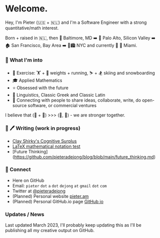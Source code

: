 # Welcome. 

Hey, I'm Pieter (:us: + :netherlands:) and I'm a Software Engineer with a strong quantitative/math interest.

Born + raised in :netherlands:, 
then :flight_departure: Baltimore, MD 
:arrow_right:  :evergreen_tree: 	Palo Alto, Silicon Valley
:arrow_right:  :derelict_house: 	San Francisco, Bay Area 
:arrow_right:  :statue_of_liberty::cityscape: 	NYC
and currently  :round_pushpin: :palm_tree: Miami.


### :cowboy_hat_face: **What I'm into**
* :muscle: Exercise: :weight_lifting: + :running: weights + running, :skier: + :snowboarder: skiing and snowboarding
* :mortar_board: Applied Mathematics
* :star: Obsessed with the future
* :symbols: Linguistics, Classic Greek and Classic Latin
* :brain: Connecting with people to share ideas, collaborate, write, do open-source software, or commercial ventures


I believe that (:brain: + :robot:) >>> (:brain:, :robot:) - we are stronger together.

### :closed_book: :pen: **Writing (work in progress)**
* [Clay Shirky's Cognitive Surplus](https://github.com/pieteradejong/blog/blob/main/cognitive_surplus.md)
* [LaTeX mathematical notation test](https://github.com/pieteradejong/blog/blob/main/lateX_test.md)
* [Future Thinking] (https://github.com/pieteradejong/blog/blob/main/future_thinking.md)

### :link: **Connect**
* Here on GitHub
* Email: `pieter` `dot` `a` `dot` `dejong` `at` `gmail` `dot` `com`
* Twitter at [@pieteradejong](https://twitter.com/pieteradejong)
* (Planned) Personal website [pieter.am](https://pieter.am/)
* (Planned) Personal GitHub.io page [GitHub io](https://pieteradejong.github.io/)

### Updates / News

Last updated March 2023, I'll probably keep updating this as I'll be publishing all my creative output on GitHub.

